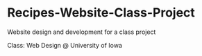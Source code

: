 # Recipes-Website-Class-Project
Website design and development for a class project

Class: Web Design @ University of Iowa
